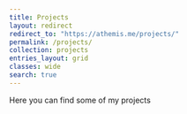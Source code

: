 ```yaml
---
title: Projects
layout: redirect
redirect_to: "https://athemis.me/projects/"
permalink: /projects/
collection: projects
entries_layout: grid
classes: wide
search: true
---
```


Here you can find some of my projects

<script src='https://storage.ko-fi.com/cdn/scripts/overlay-widget.js'></script>
<script>
  kofiWidgetOverlay.draw('athem1s', {
    'type': 'floating-chat',
    'floating-chat.donateButton.text': 'Support me',
    'floating-chat.donateButton.background-color': '#00b9fe',
    'floating-chat.donateButton.text-color': '#fff'
  });
</script>
